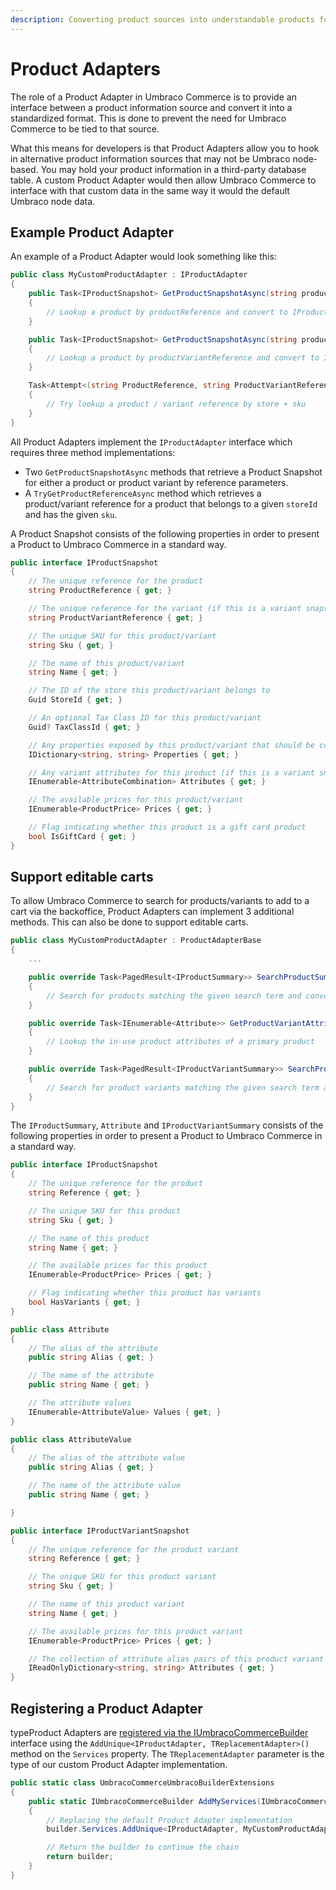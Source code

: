 ```yaml
---
description: Converting product sources into understandable products for Umbraco Commerce.
---
```


# Product Adapters

The role of a Product Adapter in Umbraco Commerce is to provide an interface between a product information source and convert it into a standardized format. This is done to prevent the need for Umbraco Commerce to be tied to that source.

What this means for developers is that Product Adapters allow you to hook in alternative product information sources that may not be Umbraco node-based. You may hold your product information in a third-party database table. A custom Product Adapter would then allow Umbraco Commerce to interface with that custom data in the same way it would the default Umbraco node data.

## Example Product Adapter

An example of a Product Adapter would look something like this:

```csharp
public class MyCustomProductAdapter : IProductAdapter
{
    public Task<IProductSnapshot> GetProductSnapshotAsync(string productReference, string languageIsoCode)
    {
        // Lookup a product by productReference and convert to IProductSnapshot
    }

    public Task<IProductSnapshot> GetProductSnapshotAsync(string productReference, string productVariantReference, string languageIsoCode)
    {
        // Lookup a product by productVariantReference and convert to IProductSnapshot
    }

    Task<Attempt<(string ProductReference, string ProductVariantReference)>> TryGetProductReferenceAsync(Guid storeId, string sku)
    {
        // Try lookup a product / variant reference by store + sku
    }
}

```

All Product Adapters implement the `IProductAdapter` interface which requires three method implementations:

* Two `GetProductSnapshotAsync` methods that retrieve a Product Snapshot for either a product or product variant by reference parameters.
* A `TryGetProductReferenceAsync` method which retrieves a product/variant reference for a product that belongs to a given `storeId` and has the given `sku`.

A Product Snapshot consists of the following properties in order to present a Product to Umbraco Commerce in a standard way.

```csharp
public interface IProductSnapshot
{
    // The unique reference for the product
    string ProductReference { get; }

    // The unique reference for the variant (if this is a variant snapshot)
    string ProductVariantReference { get; }

    // The unique SKU for this product/variant
    string Sku { get; }

    // The name of this product/variant
    string Name { get; }

    // The ID of the store this product/variant belongs to
    Guid StoreId { get; }

    // An optional Tax Class ID for this product/variant
    Guid? TaxClassId { get; }

    // Any properties exposed by this product/variant that should be copied to the orderline
    IDictionary<string, string> Properties { get; }

    // Any variant attributes for this product (if this is a variant snapshot)
    IEnumerable<AttributeCombination> Attributes { get; }

    // The available prices for this product/variant
    IEnumerable<ProductPrice> Prices { get; }

    // Flag indicating whether this product is a gift card product
    bool IsGiftCard { get; }
}

```

## Support editable carts

To allow Umbraco Commerce to search for products/variants to add to a cart via the backoffice, Product Adapters can implement 3 additional methods. This can also be done to support editable carts.

```csharp
public class MyCustomProductAdapter : ProductAdapterBase
{
    ... 

    public override Task<PagedResult<IProductSummary>> SearchProductSummariesAsync(Guid storeId, string languageIsoCode, string searchTerm, long currentPage = 1, long itemsPerPage = 50)
    {
        // Search for products matching the given search term and convert to a IProductSummary
    }

    public override Task<IEnumerable<Attribute>> GetProductVariantAttributesAsync(Guid storeId, string productReference, string languageIsoCode)
    {
        // Lookup the in-use product attributes of a primary product
    }

    public override Task<PagedResult<IProductVariantSummary>> SearchProductVariantSummariesAsync(Guid storeId, string productReference, string languageIsoCode, string searchTerm, IDictionary<string, IEnumerable<string>> attributes, long currentPage = 1, long itemsPerPage = 50)
    {
        // Search for product variants matching the given search term and/or the given attributes and convert to a IProductVariantSummary
    }
}

```

The `IProductSummary`, `Attribute` and `IProductVariantSummary` consists of the following properties in order to present a Product to Umbraco Commerce in a standard way.

```csharp
public interface IProductSnapshot
{
    // The unique reference for the product
    string Reference { get; }

    // The unique SKU for this product 
    string Sku { get; }

    // The name of this product 
    string Name { get; }

    // The available prices for this product 
    IEnumerable<ProductPrice> Prices { get; }

    // Flag indicating whether this product has variants
    bool HasVariants { get; }
}

public class Attribute 
{
    // The alias of the attribute
    public string Alias { get; }

    // The name of the attribute
    public string Name { get; }

    // The attribute values
    IEnumerable<AttributeValue> Values { get; }
}

public class AttributeValue
{
    // The alias of the attribute value
    public string Alias { get; }

    // The name of the attribute value
    public string Name { get; }

}

public interface IProductVariantSnapshot
{
    // The unique reference for the product variant
    string Reference { get; }

    // The unique SKU for this product variant
    string Sku { get; }

    // The name of this product variant
    string Name { get; }

    // The available prices for this product variant
    IEnumerable<ProductPrice> Prices { get; }

    // The collection of attribute alias pairs of this product variant
    IReadOnlyDictionary<string, string> Attributes { get; }
}

```

## Registering a Product Adapter

typeProduct Adapters are [registered via the IUmbracoCommerceBuilder](umbraco-commerce-builder.md) interface using the `AddUnique<IProductAdapter, TReplacementAdapter>()` method on the `Services` property. The `TReplacementAdapter` parameter is the type of our custom Product Adapter implementation.

```csharp
public static class UmbracoCommerceUmbracoBuilderExtensions
{
    public static IUmbracoCommerceBuilder AddMyServices(IUmbracoCommerceBuilder builder)
    {
        // Replacing the default Product Adapter implementation
        builder.Services.AddUnique<IProductAdapter, MyCustomProductAdapter>();

        // Return the builder to continue the chain
        return builder;
    }
}
```
